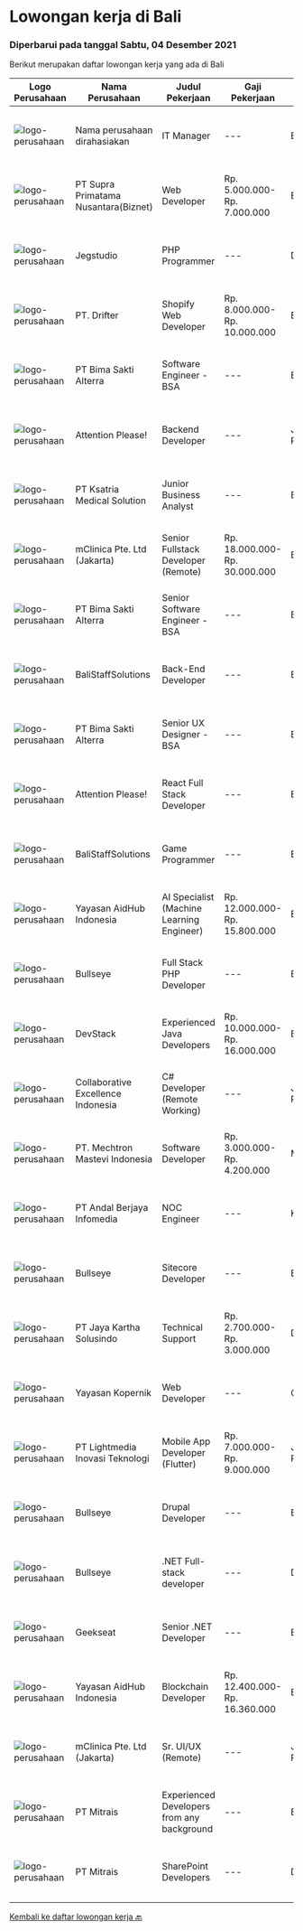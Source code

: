 
  # Lowongan kerja di Bali

  ### Diperbarui pada tanggal Sabtu, 04 Desember 2021

  Berikut merupakan daftar lowongan kerja yang ada di Bali

  |Logo Perusahaan | Nama Perusahaan | Judul Pekerjaan | Gaji Pekerjaan | Lokasi | Deskripsi | Tanggal diunggah | Pranala |
  | -------------- | --------------- | --------------- | --------- | --------- | -------------- | ------- | ----------- |
  |![logo-perusahaan](https://us.123rf.com/450wm/pavelstasevich/pavelstasevich1811/pavelstasevich181101027/112815900-stock-vector-no-image-available-icon-flat-vector.jpg?ver=6)|Nama perusahaan dirahasiakan|IT Manager|---|Bali|Pendidikan minimal S1 segala jurusan Memiliki pengetahuan mengenai PHP dan bahasa pemrograman lainnya atau menguasai jaringan Gaji negotiable...|Selasa, 30 November 2021|https://www.jobstreet.co.id/id/job/it-manager-3704071?token=0~3e882d29-587a-44ea-8af6-5a42bf3342e1&sectionRank=1&jobId=jobstreet-id-job-3704071|
|![logo-perusahaan](https://image-service-cdn.seek.com.au/1033d36f751f076cfdd637ed0acbcbf8508866ec/ee4dce1061f3f616224767ad58cb2fc751b8d2dc)|PT Supra Primatama Nusantara(Biznet)|Web Developer|Rp. 5.000.000-Rp. 7.000.000|Badung|Requirements :Maximum 27 years oldMinimum S1 in Information System/Computer Science, minimum GPA 3.00Minimum 1 year experience as a Web...|Jumat, 03 Desember 2021|https://www.jobstreet.co.id/id/job/web-developer-3709771?token=0~3e882d29-587a-44ea-8af6-5a42bf3342e1&sectionRank=2&jobId=jobstreet-id-job-3709771|
|![logo-perusahaan](https://image-service-cdn.seek.com.au/cb42a7acf51def89e5abb9614f9d0b3aa454bb5f/ee4dce1061f3f616224767ad58cb2fc751b8d2dc)|Jegstudio|PHP Programmer|---|Denpasar|We are looking for several Talented PHP Programmer more spesifically WordPress Programmer to be based in Bali For this exiting role you will need to...|Kamis, 02 Desember 2021|https://www.jobstreet.co.id/id/job/php-programmer-3698429?token=0~3e882d29-587a-44ea-8af6-5a42bf3342e1&sectionRank=3&jobId=jobstreet-id-job-3698429|
|![logo-perusahaan](https://image-service-cdn.seek.com.au/b2640abd90df1a7069f0d6576052a2cabc0d142a/ee4dce1061f3f616224767ad58cb2fc751b8d2dc)|PT. Drifter|Shopify Web Developer|Rp. 8.000.000-Rp. 10.000.000|Badung|We are looking for a Shopify developer who is motivated to combine the art of design with the art of programming, transitioning seamlessly between...|Jumat, 03 Desember 2021|https://www.jobstreet.co.id/id/job/shopify-web-developer-3694364?token=0~3e882d29-587a-44ea-8af6-5a42bf3342e1&sectionRank=4&jobId=jobstreet-id-job-3694364|
|![logo-perusahaan](https://image-service-cdn.seek.com.au/3b449304b19b7a5909fe2d6166b69cb2e3dfc9ad/ee4dce1061f3f616224767ad58cb2fc751b8d2dc)|PT Bima Sakti Alterra|Software Engineer - BSA|---|Bali|Area Responsibility:● Develop software solutions by studying information needs; conferring with users; studying systems flow, data usage and work...|Kamis, 02 Desember 2021|https://www.jobstreet.co.id/id/job/software-engineer-bsa-3692362?token=0~3e882d29-587a-44ea-8af6-5a42bf3342e1&sectionRank=5&jobId=jobstreet-id-job-3692362|
|![logo-perusahaan](https://image-service-cdn.seek.com.au/978cfd1b2ac8a8b1bac0aa11650bb3f2383c8744/ee4dce1061f3f616224767ad58cb2fc751b8d2dc)|Attention Please!|Backend Developer|---|Jakarta Raya|Our Stack Node, GraphQL, Apollo, Express, Babel, TypeScript, Prisma, SQL, Docker Java  Requirements 2+ years of experience designing, developing...|Jumat, 03 Desember 2021|https://www.jobstreet.co.id/id/job/backend-developer-3699575?token=0~3e882d29-587a-44ea-8af6-5a42bf3342e1&sectionRank=6&jobId=jobstreet-id-job-3699575|
|![logo-perusahaan](https://image-service-cdn.seek.com.au/34e6087209e39d435df5113e98499e6306d3f20f/ee4dce1061f3f616224767ad58cb2fc751b8d2dc)|PT Ksatria Medical Solution|Junior Business Analyst|---|Bali|We are looking for a junior business analyst to assist us in developing and supporting our web-based hospital information system.  Responsibilities: ...|Kamis, 02 Desember 2021|https://www.jobstreet.co.id/id/job/junior-business-analyst-3708729?token=0~3e882d29-587a-44ea-8af6-5a42bf3342e1&sectionRank=7&jobId=jobstreet-id-job-3708729|
|![logo-perusahaan](https://image-service-cdn.seek.com.au/7665bb5bd589f085f653b36d2f3cbccaf93e5953/ee4dce1061f3f616224767ad58cb2fc751b8d2dc)|mClinica Pte. Ltd (Jakarta)|Senior Fullstack Developer (Remote)|Rp. 18.000.000-Rp. 30.000.000|Bali|mClinica is hiring for a Senior Fullstack Developer to serve our clients in Southeast Asia and support our growth regionally and globally. We are...|Kamis, 02 Desember 2021|https://www.jobstreet.co.id/id/job/senior-fullstack-developer-remote-3698268?token=0~3e882d29-587a-44ea-8af6-5a42bf3342e1&sectionRank=8&jobId=jobstreet-id-job-3698268|
|![logo-perusahaan](https://image-service-cdn.seek.com.au/3b449304b19b7a5909fe2d6166b69cb2e3dfc9ad/ee4dce1061f3f616224767ad58cb2fc751b8d2dc)|PT Bima Sakti Alterra|Senior Software Engineer - BSA|---|Bali|Area Responsibility:● Develop software solutions by studying information needs; conferring with users; studying systems flow, data usage and work...|Kamis, 02 Desember 2021|https://www.jobstreet.co.id/id/job/senior-software-engineer-bsa-3692344?token=0~3e882d29-587a-44ea-8af6-5a42bf3342e1&sectionRank=9&jobId=jobstreet-id-job-3692344|
|![logo-perusahaan](https://us.123rf.com/450wm/pavelstasevich/pavelstasevich1811/pavelstasevich181101027/112815900-stock-vector-no-image-available-icon-flat-vector.jpg?ver=6)|BaliStaffSolutions|Back-End Developer|---|Bali|A software development company in Uluwatu, Bali is looking for a talented and enthusiastic Back-End Developer (Full-time).Responsibilities:...|Kamis, 02 Desember 2021|https://www.jobstreet.co.id/id/job/back-end-developer-3708667?token=0~3e882d29-587a-44ea-8af6-5a42bf3342e1&sectionRank=10&jobId=jobstreet-id-job-3708667|
|![logo-perusahaan](https://image-service-cdn.seek.com.au/3b449304b19b7a5909fe2d6166b69cb2e3dfc9ad/ee4dce1061f3f616224767ad58cb2fc751b8d2dc)|PT Bima Sakti Alterra|Senior UX Designer - BSA|---|Bali|Job Description:- Create, improve and use wireframes, prototypes, style guides, user flows, and effectively communicate your ideas using any of these...|Jumat, 03 Desember 2021|https://www.jobstreet.co.id/id/job/senior-ux-designer-bsa-3694757?token=0~3e882d29-587a-44ea-8af6-5a42bf3342e1&sectionRank=11&jobId=jobstreet-id-job-3694757|
|![logo-perusahaan](https://image-service-cdn.seek.com.au/978cfd1b2ac8a8b1bac0aa11650bb3f2383c8744/ee4dce1061f3f616224767ad58cb2fc751b8d2dc)|Attention Please!|React Full Stack Developer|---|Bali|Responsibilities Overall Design - code, performance, security Performance fixes and optimization Continuously discover, evaluate, and implement new...|Kamis, 02 Desember 2021|https://www.jobstreet.co.id/id/job/react-full-stack-developer-3698579?token=0~3e882d29-587a-44ea-8af6-5a42bf3342e1&sectionRank=12&jobId=jobstreet-id-job-3698579|
|![logo-perusahaan](https://us.123rf.com/450wm/pavelstasevich/pavelstasevich1811/pavelstasevich181101027/112815900-stock-vector-no-image-available-icon-flat-vector.jpg?ver=6)|BaliStaffSolutions|Game Programmer|---|Bali|A software development company in Uluwatu, Bali is looking for a talented and enthusiastic Game Programmer (Full-time).Responsibilities: Liaising with...|Kamis, 02 Desember 2021|https://www.jobstreet.co.id/id/job/game-programmer-3708650?token=0~3e882d29-587a-44ea-8af6-5a42bf3342e1&sectionRank=13&jobId=jobstreet-id-job-3708650|
|![logo-perusahaan](https://image-service-cdn.seek.com.au/b8a60e8d6ca510696f33d15561863cf7825cf93a/ee4dce1061f3f616224767ad58cb2fc751b8d2dc)|Yayasan AidHub Indonesia|AI Specialist (Machine Learning Engineer)|Rp. 12.000.000-Rp. 15.800.000|Badung|AI Specialists are experts in computer programming with the main task of checking hypotheses. This hypothesis checking is carried out using cognitive...|Selasa, 30 November 2021|https://www.jobstreet.co.id/id/job/ai-specialist-machine-learning-engineer-3690354?token=0~3e882d29-587a-44ea-8af6-5a42bf3342e1&sectionRank=14&jobId=jobstreet-id-job-3690354|
|![logo-perusahaan](https://image-service-cdn.seek.com.au/bbf2137c41f12d6e9394eaecc245409d87abbbf0/ee4dce1061f3f616224767ad58cb2fc751b8d2dc)|Bullseye|Full Stack PHP Developer|---|Bali|We are seeking an experienced PHP Full Stack Developer to join our busy team in our digital production in Bali. The position will work with...|Selasa, 30 November 2021|https://www.jobstreet.co.id/id/job/full-stack-php-developer-3705595?token=0~3e882d29-587a-44ea-8af6-5a42bf3342e1&sectionRank=15&jobId=jobstreet-id-job-3705595|
|![logo-perusahaan](https://image-service-cdn.seek.com.au/074f2081cc42a722643e36313941760f758e7c3b/ee4dce1061f3f616224767ad58cb2fc751b8d2dc)|DevStack|Experienced Java Developers|Rp. 10.000.000-Rp. 16.000.000|Bali|We are looking for exceptional and experienced Java or Kotlin Developers to join our team in Bandung or Bali! The position requires at least: Bachelor...|Rabu, 01 Desember 2021|https://www.jobstreet.co.id/id/job/experienced-java-developers-3691105?token=0~3e882d29-587a-44ea-8af6-5a42bf3342e1&sectionRank=16&jobId=jobstreet-id-job-3691105|
|![logo-perusahaan](https://image-service-cdn.seek.com.au/7145b1ba6bc0dbd678e2bf86d776dd2b1b9b81f6/ee4dce1061f3f616224767ad58cb2fc751b8d2dc)|Collaborative Excellence Indonesia|C# Developer (Remote Working)|---|Jakarta Raya|Responsibilities: Design, coding, and testing of modules for various components of our product framework Capable of understanding and delivering...|Jumat, 03 Desember 2021|https://www.jobstreet.co.id/id/job/c-developer-remote-working-3693667?token=0~3e882d29-587a-44ea-8af6-5a42bf3342e1&sectionRank=17&jobId=jobstreet-id-job-3693667|
|![logo-perusahaan](https://image-service-cdn.seek.com.au/104d3a7617e285c9657e6070daf89ec063d8d252/ee4dce1061f3f616224767ad58cb2fc751b8d2dc)|PT. Mechtron Mastevi Indonesia|Software Developer|Rp. 3.000.000-Rp. 4.200.000|Medan|Requirements:• Candidate must possess Bachelor’s Degree in Information Technology or equivalent with minimum GPA 3.00• Required skills in programming...|Selasa, 30 November 2021|https://www.jobstreet.co.id/id/job/software-developer-3690748?token=0~3e882d29-587a-44ea-8af6-5a42bf3342e1&sectionRank=18&jobId=jobstreet-id-job-3690748|
|![logo-perusahaan](https://image-service-cdn.seek.com.au/7946c73cd9013724e6c082fa071f2fd0309dc7dd/ee4dce1061f3f616224767ad58cb2fc751b8d2dc)|PT Andal Berjaya Infomedia|NOC Engineer|---|Klungkung|Requirements: Maksimum berusia 25 tahun Pendidikan terakhir minimal SMK dengan Jurusan Teknik Komputer Jaringan Memahami konsep dasar : TCP/IP,...|Selasa, 30 November 2021|https://www.jobstreet.co.id/id/job/noc-engineer-3705477?token=0~3e882d29-587a-44ea-8af6-5a42bf3342e1&sectionRank=19&jobId=jobstreet-id-job-3705477|
|![logo-perusahaan](https://image-service-cdn.seek.com.au/bbf2137c41f12d6e9394eaecc245409d87abbbf0/ee4dce1061f3f616224767ad58cb2fc751b8d2dc)|Bullseye|Sitecore Developer|---|Bali|Bullseye is seeking a full-time Sitecore developer to work on building websites and applications. If you are looking for a stimulating and engaging...|Kamis, 02 Desember 2021|https://www.jobstreet.co.id/id/job/sitecore-developer-3698075?token=0~3e882d29-587a-44ea-8af6-5a42bf3342e1&sectionRank=20&jobId=jobstreet-id-job-3698075|
|![logo-perusahaan](https://image-service-cdn.seek.com.au/295a790b1e507a7e7e1ece863a9cbc400be15412/ee4dce1061f3f616224767ad58cb2fc751b8d2dc)|PT Jaya Kartha Solusindo|Technical Support|Rp. 2.700.000-Rp. 3.000.000|Denpasar|Kualifikasi:  Berusia minimal 20 tahun sampai dengan 30 tahun Pendidikan terakhir minimal SMK atau sederajat Memiliki kemampuan komunikasi dan...|Sabtu, 27 November 2021|https://www.jobstreet.co.id/id/job/technical-support-3692518?token=0~3e882d29-587a-44ea-8af6-5a42bf3342e1&sectionRank=21&jobId=jobstreet-id-job-3692518|
|![logo-perusahaan](https://image-service-cdn.seek.com.au/0391586a8621eb868293673fc9ea4f459eb040c0/ee4dce1061f3f616224767ad58cb2fc751b8d2dc)|Yayasan Kopernik|Web Developer|---|Gianyar|Kopernik is an exciting, cutting-edge organization that finds what works by experimenting with potential solutions that address social and...|Senin, 29 November 2021|https://www.jobstreet.co.id/id/job/web-developer-3703974?token=0~3e882d29-587a-44ea-8af6-5a42bf3342e1&sectionRank=22&jobId=jobstreet-id-job-3703974|
|![logo-perusahaan](https://image-service-cdn.seek.com.au/ebfe0f91667a47547f62ce1bea5320e2313e817f/ee4dce1061f3f616224767ad58cb2fc751b8d2dc)|PT Lightmedia Inovasi Teknologi|Mobile App Developer (Flutter)|Rp. 7.000.000-Rp. 9.000.000|Jakarta Raya|Why you should join us?LimeCommerce.com is an Ecommerce focused company working with clients across the globe focusing on Magento. We’re an Adobe...|Selasa, 30 November 2021|https://www.jobstreet.co.id/id/job/mobile-app-developer-flutter-3696606?token=0~3e882d29-587a-44ea-8af6-5a42bf3342e1&sectionRank=23&jobId=jobstreet-id-job-3696606|
|![logo-perusahaan](https://image-service-cdn.seek.com.au/bbf2137c41f12d6e9394eaecc245409d87abbbf0/ee4dce1061f3f616224767ad58cb2fc751b8d2dc)|Bullseye|Drupal Developer|---|Bali|We are seeking an experienced Drupal Developer to join our busy team in our digital production in Bali. The position will work with development team...|Selasa, 30 November 2021|https://www.jobstreet.co.id/id/job/drupal-developer-3689297?token=0~3e882d29-587a-44ea-8af6-5a42bf3342e1&sectionRank=24&jobId=jobstreet-id-job-3689297|
|![logo-perusahaan](https://image-service-cdn.seek.com.au/bbf2137c41f12d6e9394eaecc245409d87abbbf0/ee4dce1061f3f616224767ad58cb2fc751b8d2dc)|Bullseye|.NET Full-stack developer|---|Denpasar|We have an outstanding opportunity for a full-time .NET Full-stack developer with a passion for developing cutting-edge products. We are looking for a...|Selasa, 30 November 2021|https://www.jobstreet.co.id/id/job/net-full-stack-developer-3689311?token=0~3e882d29-587a-44ea-8af6-5a42bf3342e1&sectionRank=25&jobId=jobstreet-id-job-3689311|
|![logo-perusahaan](https://image-service-cdn.seek.com.au/a94166d692fda70a364e9d5191d7ced8a65f1597/ee4dce1061f3f616224767ad58cb2fc751b8d2dc)|Geekseat|Senior .NET Developer|---|Bandung|We are currently looking for an experienced Senior .NET Developer to join our Awesome Engineering Team at our offices in Bali or Bandung.As a...|Rabu, 01 Desember 2021|https://www.jobstreet.co.id/id/job/senior-net-developer-3706817?token=0~3e882d29-587a-44ea-8af6-5a42bf3342e1&sectionRank=26&jobId=jobstreet-id-job-3706817|
|![logo-perusahaan](https://image-service-cdn.seek.com.au/b8a60e8d6ca510696f33d15561863cf7825cf93a/ee4dce1061f3f616224767ad58cb2fc751b8d2dc)|Yayasan AidHub Indonesia|Blockchain Developer|Rp. 12.400.000-Rp. 16.360.000|Badung|Do you have a passion for innovation and emerging technologies along with a firm foundation in the core principles of technology? Would you like to be...|Selasa, 30 November 2021|https://www.jobstreet.co.id/id/job/blockchain-developer-3690395?token=0~3e882d29-587a-44ea-8af6-5a42bf3342e1&sectionRank=27&jobId=jobstreet-id-job-3690395|
|![logo-perusahaan](https://image-service-cdn.seek.com.au/7665bb5bd589f085f653b36d2f3cbccaf93e5953/ee4dce1061f3f616224767ad58cb2fc751b8d2dc)|mClinica Pte. Ltd (Jakarta)|Sr. UI/UX (Remote)|---|Jakarta Raya|mClinica is hiring for a Sr. UI/UX Designer to support our growth regionally and globally. We are looking for a highly ambitious, dynamic individual...|Rabu, 01 Desember 2021|https://www.jobstreet.co.id/id/job/sr-ui-ux-remote-3706788?token=0~3e882d29-587a-44ea-8af6-5a42bf3342e1&sectionRank=28&jobId=jobstreet-id-job-3706788|
|![logo-perusahaan](https://image-service-cdn.seek.com.au/969b0c47f133a1e0155056a5d964c63953dd6304/ee4dce1061f3f616224767ad58cb2fc751b8d2dc)|PT Mitrais|Experienced Developers from any background|---|Bali|Build your Career with Mitrais !  We're looking for experienced Software Engineers from any background to be part of our team.  What will you...|Selasa, 30 November 2021|https://www.jobstreet.co.id/id/job/experienced-developers-from-any-background-3689304?token=0~3e882d29-587a-44ea-8af6-5a42bf3342e1&sectionRank=29&jobId=jobstreet-id-job-3689304|
|![logo-perusahaan](https://image-service-cdn.seek.com.au/969b0c47f133a1e0155056a5d964c63953dd6304/ee4dce1061f3f616224767ad58cb2fc751b8d2dc)|PT Mitrais|SharePoint Developers|---|Denpasar|Build your Career with Mitrais ! We're looking for experienced SharePoint Developers to be part of our team   What will you be doing? Develop REST...|Rabu, 01 Desember 2021|https://www.jobstreet.co.id/id/job/sharepoint-developers-3706670?token=0~3e882d29-587a-44ea-8af6-5a42bf3342e1&sectionRank=30&jobId=jobstreet-id-job-3706670|


  [Kembali ke daftar lowongan kerja 🔙](../README.md#daftar-lowongan-kerja)
  